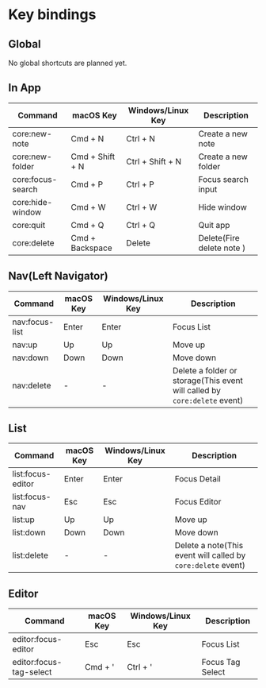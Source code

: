 # Key bindings

## Global

No global shortcuts are planned yet.

## In App

Command             | macOS Key          | Windows/Linux Key | Description
--------------------|--------------------|-------------------|-------------
core:new-note       | Cmd + N            | Ctrl + N          | Create a new note
core:new-folder     | Cmd + Shift + N    | Ctrl + Shift + N  | Create a new folder
core:focus-search   | Cmd + P            | Ctrl + P          | Focus search input
core:hide-window    | Cmd + W            | Ctrl + W          | Hide window
core:quit           | Cmd + Q            | Ctrl + Q          | Quit app
core:delete         | Cmd + Backspace    | Delete            | Delete(Fire delete note )

## Nav(Left Navigator)

Command             | macOS Key          | Windows/Linux Key | Description
--------------------|--------------------|-------------------|-------------
nav:focus-list      | Enter              | Enter             | Focus List
nav:up              | Up                 | Up                | Move up
nav:down            | Down               | Down              | Move down
nav:delete          | -                  | -                 | Delete a folder or storage(This event will called by `core:delete` event)


## List

Command             | macOS Key          | Windows/Linux Key | Description
--------------------|--------------------|-------------------|-------------
list:focus-editor   | Enter              | Enter             | Focus Detail
list:focus-nav      | Esc                | Esc               | Focus Editor
list:up             | Up                 | Up                | Move up
list:down           | Down               | Down              | Move down
list:delete         | -                  | -                 | Delete a note(This event will called by `core:delete` event)

## Editor

Command                 | macOS Key          | Windows/Linux Key | Description
------------------------|--------------------|-------------------|-------------
editor:focus-editor     | Esc                | Esc               | Focus List
editor:focus-tag-select | Cmd + '            | Ctrl + '          | Focus Tag Select

